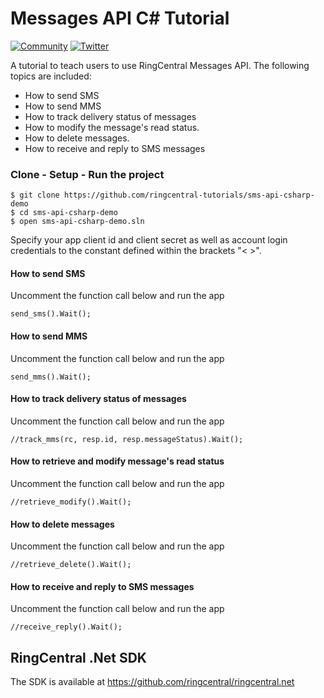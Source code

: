 # Messages API C# Tutorial

[![Community][community-img]][community-url]
[![Twitter][twitter-img]][twitter-url]

 [community-img]: https://img.shields.io/badge/dynamic/json.svg?label=community&colorB=&suffix=%20users&query=$.approximate_people_count&uri=http%3A%2F%2Fapi.getsatisfaction.com%2Fcompanies%2F102909.json
 [community-url]: https://devcommunity.ringcentral.com/ringcentraldev
 [twitter-img]: https://img.shields.io/twitter/follow/ringcentraldevs.svg?style=social&label=follow
 [twitter-url]: https://twitter.com/RingCentralDevs

A tutorial to teach users to use RingCentral Messages API. The following topics are included:

- How to send SMS
- How to send MMS
- How to track delivery status of messages
- How to modify the message's read status.
- How to delete messages.
- How to receive and reply to SMS messages

### Clone - Setup - Run the project
```
$ git clone https://github.com/ringcentral-tutorials/sms-api-csharp-demo
$ cd sms-api-csharp-demo
$ open sms-api-csharp-demo.sln
```
Specify your app client id and client secret as well as account login credentials to the constant defined within the brackets "< >".

#### How to send SMS
Uncomment the function call below and run the app
```
send_sms().Wait();
```
#### How to send MMS
Uncomment the function call below and run the app
```
send_mms().Wait();
```
#### How to track delivery status of messages
Uncomment the function call below and run the app
```
//track_mms(rc, resp.id, resp.messageStatus).Wait();
```
#### How to retrieve and modify message's read status
Uncomment the function call below and run the app
```
//retrieve_modify().Wait();
```
#### How to delete messages
Uncomment the function call below and run the app
```
//retrieve_delete().Wait();
```

#### How to receive and reply to SMS messages
Uncomment the function call below and run the app
```
//receive_reply().Wait();
```

## RingCentral .Net SDK
The SDK is available at https://github.com/ringcentral/ringcentral.net

